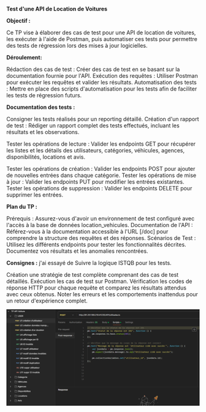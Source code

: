 
**Test d'une API de Location de Voitures**

**Objectif :**

Ce TP vise à élaborer des cas de test pour une API de location de voitures, les exécuter à l'aide de Postman, puis automatiser ces tests pour permettre des tests de régression lors des mises à jour logicielles.

**Déroulement:**

Rédaction des cas de test : Créer des cas de test en se basant sur la documentation fournie pour l'API.
Exécution des requêtes : Utiliser Postman pour exécuter les requêtes et valider les résultats.
Automatisation des tests : Mettre en place des scripts d'automatisation pour les tests afin de faciliter les tests de régression futurs.

**Documentation des tests :** 

Consigner les tests réalisés pour un reporting détaillé.
Création d'un rapport de test : Rédiger un rapport complet des tests effectués, incluant les résultats et les observations.

Tester les opérations de lecture : Valider les endpoints GET pour récupérer les listes et les détails des utilisateurs, catégories, véhicules, agences, disponibilités, locations et avis.

Tester les opérations de création : Valider les endpoints POST pour ajouter de nouvelles entrées dans chaque catégorie.
Tester les opérations de mise à jour : Valider les endpoints PUT pour modifier les entrées existantes.
Tester les opérations de suppression : Valider les endpoints DELETE pour supprimer les entrées.

**Plan du TP :**

Prérequis : Assurez-vous d'avoir un environnement de test configuré avec l'accès à la base de données location_vehicules.
Documentation de l'API : Référez-vous à la documentation accessible à l'URL [/doc] pour comprendre la structure des requêtes et des réponses.
Scénarios de Test : Utilisez les différents endpoints pour tester les fonctionnalités décrites. Documentez vos résultats et les anomalies rencontrées.

**Consignes :**
j'ai essayé de Suivre la logique ISTQB pour les tests.

Création  une stratégie de test complète comprenant des cas de test détaillés.
Exécution les cas de test sur Postman.
Vérification les codes de réponse HTTP pour chaque requête et comparez les résultats attendus avec ceux obtenus.
Noter les erreurs et les comportements inattendus pour un retour d'expérience complet.

![automatisation des API](https://github.com/esmailhaidari24/API--postman/blob/main/requetes.png)





